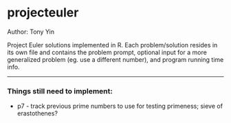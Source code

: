 projecteuler
============

Author: Tony Yin

Project Euler solutions implemented in R. Each problem/solution resides in its own file and contains the problem prompt, optional input for a more generalized problem (eg. use a different number), and program running time info.

---

### Things still need to implement:

* p7 - track previous prime numbers to use for testing primeness; sieve of erastothenes?
